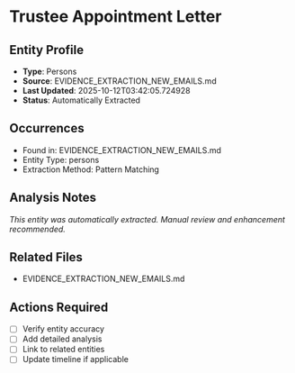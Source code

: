 # Trustee Appointment Letter

## Entity Profile
- **Type**: Persons
- **Source**: EVIDENCE_EXTRACTION_NEW_EMAILS.md
- **Last Updated**: 2025-10-12T03:42:05.724928
- **Status**: Automatically Extracted

## Occurrences
- Found in: EVIDENCE_EXTRACTION_NEW_EMAILS.md
- Entity Type: persons
- Extraction Method: Pattern Matching

## Analysis Notes
*This entity was automatically extracted. Manual review and enhancement recommended.*

## Related Files
- EVIDENCE_EXTRACTION_NEW_EMAILS.md

## Actions Required
- [ ] Verify entity accuracy
- [ ] Add detailed analysis
- [ ] Link to related entities
- [ ] Update timeline if applicable
